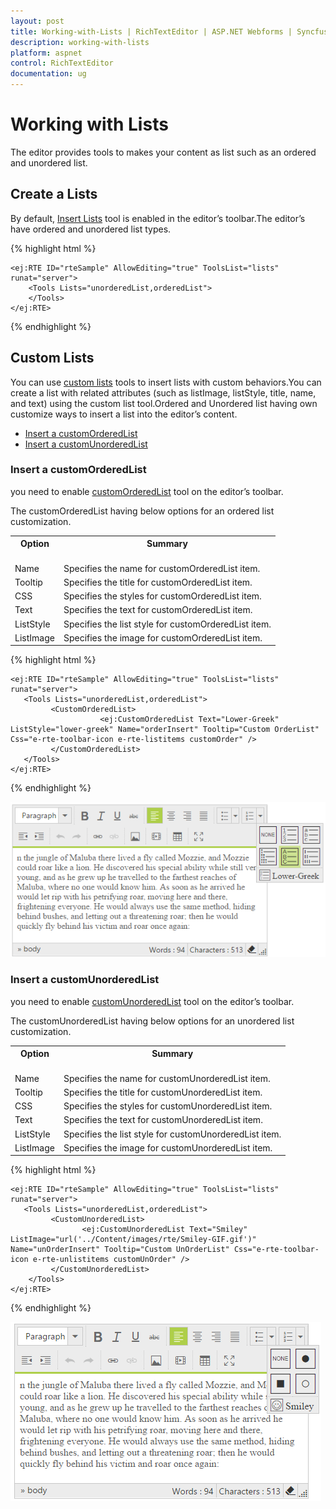 ```yaml
---
layout: post
title: Working-with-Lists | RichTextEditor | ASP.NET Webforms | Syncfusion
description: working-with-lists
platform: aspnet
control: RichTextEditor
documentation: ug
---
```

# Working with Lists

The editor provides tools to makes your content as list such as an ordered and unordered list.

## Create a Lists

By default, [Insert Lists](http://help.syncfusion.com/js/api/ejrte#members:tools-lists) tool is enabled in the editor’s toolbar.The editor’s have ordered and unordered list types.

{% highlight html %}

    <ej:RTE ID="rteSample" AllowEditing="true" ToolsList="lists" runat="server">
        <Tools Lists="unorderedList,orderedList">
        </Tools>
    </ej:RTE>
    
{% endhighlight %}

## Custom Lists

You can use [custom lists](http://help.syncfusion.com/js/api/ejrte#members:tools-customOrderedList) tools to insert lists with custom behaviors.You can create a list with related attributes (such as listImage, listStyle, title, name, and text) using the custom list tool.Ordered and Unordered list having own customize ways to insert a list into the editor’s content.

* [Insert a customOrderedList](#insert-a-customOrderedList)
* [Insert a customUnorderedList](#insert-a-customUnorderedList)  


### Insert a customOrderedList

you need to enable [customOrderedList](http://help.syncfusion.com/js/api/ejrte#members:tools-customOrderedList) tool on the editor’s toolbar.

The customOrderedList having below options for an ordered list customization.

<table>
<tr>
<th>
Option<br/><br/></th><th>
Summary<br/><br/></th></tr>
<tr><td>Name</td><td>Specifies the name for customOrderedList item.</td></tr>
<tr><td>Tooltip</td><td>Specifies the title for customOrderedList item.</td></tr>
<tr><td>CSS</td><td>Specifies the styles for customOrderedList item.</td></tr>
<tr><td>Text</td><td>Specifies the text for customOrderedList item.</td></tr>
<tr><td>ListStyle</td><td>Specifies the list style for customOrderedList item.</td></tr>
<tr><td>ListImage</td><td>Specifies the image for customOrderedList item.</td></tr>
</table>

{% highlight html %}

    <ej:RTE ID="rteSample" AllowEditing="true" ToolsList="lists" runat="server">
       <Tools Lists="unorderedList,orderedList">
             <CustomOrderedList>
                        <ej:CustomOrderedList Text="Lower-Greek" ListStyle="lower-greek" Name="orderInsert" Tooltip="Custom OrderList" Css="e-rte-toolbar-icon e-rte-listitems customOrder" />
             </CustomOrderedList> 
       </Tools>
    </ej:RTE>
    
{% endhighlight %}


![](WorkingwithLists_images/ordered.png)

### Insert a customUnorderedList

you need to enable [customUnorderedList](http://help.syncfusion.com/js/api/ejrte#members:tools-customUnorderedList) tool on the editor’s toolbar.

The customUnorderedList having below options for an unordered list customization.

<table>
<tr>
<th>
Option<br/><br/></th><th>
Summary<br/><br/></th></tr>
<tr><td>Name</td><td>Specifies the name for customUnorderedList item.</td></tr>
<tr><td>Tooltip</td><td>Specifies the title for customUnorderedList item.</td></tr>
<tr><td>CSS</td><td>Specifies the styles for customUnorderedList item.</td></tr>
<tr><td>Text</td><td>Specifies the text for customUnorderedList item.</td></tr>
<tr><td>ListStyle</td><td>Specifies the list style for customUnorderedList item.</td></tr>
<tr><td>ListImage</td><td>Specifies the image for customUnorderedList item.</td></tr>
</table>

{% highlight html %}

    <ej:RTE ID="rteSample" AllowEditing="true" ToolsList="lists" runat="server">
       <Tools Lists="unorderedList,orderedList">
             <CustomUnorderedList>
                    <ej:CustomUnorderedList Text="Smiley" ListImage="url('../Content/images/rte/Smiley-GIF.gif')" Name="unOrderInsert" Tooltip="Custom UnOrderList" Css="e-rte-toolbar-icon e-rte-unlistitems customUnOrder" />
             </CustomUnorderedList>
        </Tools>
    </ej:RTE>
    
{% endhighlight %}

![](WorkingwithLists_images/unordered.png)

